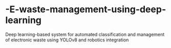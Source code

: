 # -E-waste-management-using-deep-learning
Deep learning-based system for automated classification and management of electronic waste using YOLOv8 and robotics integration
